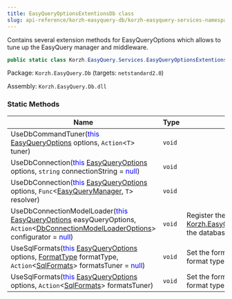 ```yaml
---
title: EasyQueryOptionsExtentionsDb class
slug: api-reference/korzh-easyquery-db/korzh-easyquery-services-namespace/easyqueryoptionsextentionsdb-class
---
```



Contains several extension methods for EasyQueryOptions  which allows to tune up the EasyQuery manager and middleware.
```csharp
public static class Korzh.EasyQuery.Services.EasyQueryOptionsExtentionsDb

```
Package: `Korzh.EasyQuery.Db` (targets: `netstandard2.0`)

Assembly: `Korzh.EasyQuery.Db.dll`

### Static Methods

| Name | Type | Description | 
| --- | --- | --- | 
| UseDbCommandTuner(<span style='color: blue'>this</span> [EasyQueryOptions](/api-reference/korzh-easyquery/korzh-easyquery-services-namespace/easyqueryoptions-class) options, `Action`&lt;`T`&gt; tuner) | `void` |  | 
| UseDbConnection(<span style='color: blue'>this</span> [EasyQueryOptions](/api-reference/korzh-easyquery/korzh-easyquery-services-namespace/easyqueryoptions-class) options, `string` connectionString = <span style='color: blue'>null</span>) | `void` |  | 
| UseDbConnection(<span style='color: blue'>this</span> [EasyQueryOptions](/api-reference/korzh-easyquery/korzh-easyquery-services-namespace/easyqueryoptions-class) options, `Func`&lt;[EasyQueryManager](/api-reference/korzh-easyquery/korzh-easyquery-services-namespace/easyquerymanager-class), `T`&gt; resolver) | `void` |  | 
| UseDbConnectionModelLoader(<span style='color: blue'>this</span> [EasyQueryOptions](/api-reference/korzh-easyquery/korzh-easyquery-services-namespace/easyqueryoptions-class) easyQueryOptions, `Action`&lt;[DbConnectionModelLoaderOptions](/api-reference/korzh-easyquery-db/korzh-easyquery-db-namespace/dbconnectionmodelloaderoptions-class)&gt; configurator = <span style='color: blue'>null</span>) | `void` | Register the model loader resolver which returns [Korzh.EasyQuery.Services.DbConnectionModelLoader](/api-reference/korzh-easyquery-db/korzh-easyquery-services-namespace/dbconnectionmodelloader-class) the database connection model loader. | 
| UseSqlFormats(<span style='color: blue'>this</span> [EasyQueryOptions](/api-reference/korzh-easyquery/korzh-easyquery-services-namespace/easyqueryoptions-class) options, [FormatType](/api-reference/korzh-easyquery-db/korzh-easyquery-db-namespace/formattype-enum) formatType, `Action`&lt;[SqlFormats](/api-reference/korzh-easyquery-db/korzh-easyquery-db-namespace/sqlformats-class)&gt; formatsTuner = <span style='color: blue'>null</span>) | `void` | Set the formats for result SQL statements to some format type (e.g. MsSqlServer or MySQL) | 
| UseSqlFormats(<span style='color: blue'>this</span> [EasyQueryOptions](/api-reference/korzh-easyquery/korzh-easyquery-services-namespace/easyqueryoptions-class) options, `Action`&lt;[SqlFormats](/api-reference/korzh-easyquery-db/korzh-easyquery-db-namespace/sqlformats-class)&gt; formatsTuner) | `void` | Set the formats for result SQL statements to some format type (e.g. MsSqlServer or MySQL) |